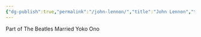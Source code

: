 ```yaml
---
{"dg-publish":true,"permalink":"/john-lennon/","title":"John Lennon","tags":["people","music","literature"],"created":"2023-04-10","updated":""}
---
```



Part of The Beatles 
Married Yoko Ono 
